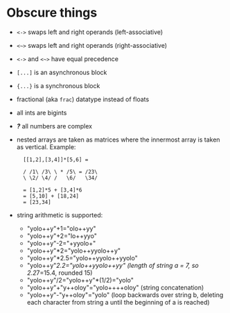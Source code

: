 Obscure things
==============

- `<->` swaps left and right operands (left-associative)
- `<~>` swaps left and right operands (right-associative)
- `<->` and `<~>` have equal precedence
- `[...]` is an asynchronous block
- `{...}` is a synchronous block
- fractional (aka `frac`) datatype instead of floats
- all ints are bigints
- ***?*** all numbers are complex
- nested arrays are taken as matrices where the innermost array is taken as vertical. Example:

		[[1,2],[3,4]]*[5,6] =

		/ /1\ /3\ \ * /5\ = /23\
		\ \2/ \4/ /   \6/   \34/

		= [1,2]*5 + [3,4]*6
		= [5,10] + [18,24]
		= [23,34]

- string arithmetic is supported:
	- "yolo++y"+1="olo++yy"
	- "yolo++y"+2="lo++yyo"
	- "yolo++y"-2="+yyolo+"
	- "yolo++y"*2="yolo++yyolo++y"
	- "yolo++y"*2.5="yolo++yyolo++yyolo"
	- "yolo++y"*2.2="yolo++yyolo++yy" (length of string a = 7, so 2.2*7=15.4, rounded 15)
	- "yolo++y"/2="yolo++y"*(1/2)="yolo"
	- "yolo++y"+"y++oloy"="yolo++++oloy" (string concatenation)
	- "yolo++y"-"y++oloy"="yolo" (loop backwards over string b, deleting each character from string a until the beginning of a is reached)
